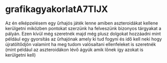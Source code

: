 # grafikagyakorlatA7TIJX
Az én elképzelésem egy űrhajós játék lenne amiben aszteroidákat kellene kerülgetni miközben pontokat szerzünk ha felveszünk bizonyos tárgyakat a pályán. Ezen kívül még szeretnék majd még plusz dolgokat hozzáadni mint például egy gyorsítás az űrhajónak amely ki tud fogyni és idő kell neki hogy újratöltődjön valamint ha meg tudom valósaítani ellenfeleket is szeretnék (mint például az aszteroidákon lévő ágyúk amik lőnek így azokat is kerülgetni kell)
